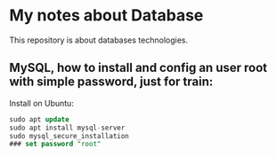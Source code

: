 # My notes about Database

This repository is about databases technologies.

## MySQL, how to install and config an user root with simple password, just for train:
Install on Ubuntu:
```sql
sudo apt update
sudo apt install mysql-server
sudo mysql_secure_installation
### set password "root"
```
